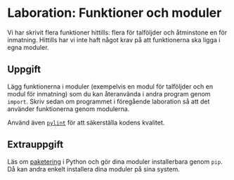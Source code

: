 # Laboration: Funktioner och moduler

Vi har skrivit flera funktioner hittills: flera för talföljder och åtminstone 
en för inmatning. Hittills har vi inte haft något krav på att funktionerna ska 
ligga i egna moduler.


## Uppgift

Lägg funktionerna i moduler (exempelvis en modul för talföljder och en modul 
för inmatning) som du kan återanvända i andra program genom `import`. Skriv 
sedan om programmet i föregående laboration så att det använder funktionerna 
genom modulerna.

Använd även [`pylint`][pylint] för att säkerställa kodens kvalitet.

[pylint]: https://pylint.pycqa.org/en/latest/


## Extrauppgift

Läs om [paketering][packaging] i Python och gör dina moduler installerbara 
genom `pip`. Då kan andra enkelt installera dina moduler på sina system.

[packaging]: https://packaging.python.org/tutorials/packaging-projects/

